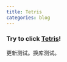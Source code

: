 ```yaml
---
title: Tetris
categories: blog
---
```

### Try to click [Tetris](./minigames/tetris.html)!
更新测试。换库测试。
